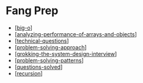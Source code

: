 # Fang Prep

- [[big-o]]
- [[analyzing-performance-of-arrays-and-objects]]
- [[technical-questions]]
- [[problem-solving-approach]]
- [[grokking-the-system-design-interview]]
- [[problem-solving-patterns]]
- [[questions-solved]]
- [[recursion]]

[//begin]: # "Autogenerated link references for markdown compatibility"
[big-o]: big-o "big-o"
[analyzing-performance-of-arrays-and-objects]: analyzing-performance-of-arrays-and-objects "analyzing-performance-of-arrays-and-objects"
[technical-questions]: technical-questions "technical-questions"
[problem-solving-approach]: problem-solving-approach "problem-solving-approach"
[grokking-the-system-design-interview]: grokking-the-system-design-interview "grokking-the-system-design-interview"
[problem-solving-patterns]: problem-solving-patterns "problem-solving-patterns"
[questions-solved]: questions-solved "questions-solved"
[recursion]: recursion "recursion"
[//end]: # "Autogenerated link references"
